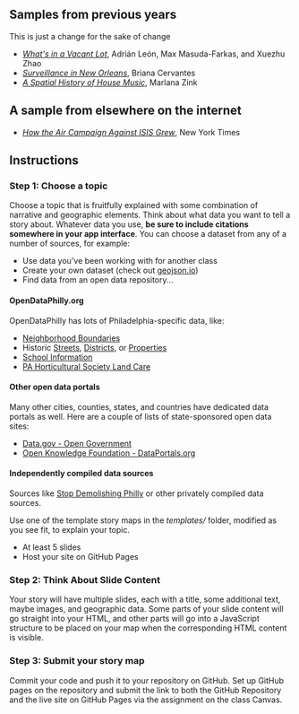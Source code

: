 ## Samples from previous years

This is just a change for the sake of change

* [_What's in a Vacant Lot_](examples/Vacant_Lots_AdrianLeon/), Adrián León, Max Masuda-Farkas, and Xuezhu Zhao
* [_Surveillance in New Orleans_](examples/NoLA_Surveillance_BrianaCervantes/), Briana Cervantes
* [_A Spatial History of House Music_](examples/House_Music_MarlanaZink/), Marlana Zink

## A sample from elsewhere on the internet

* [_How the Air Campaign Against ISIS Grew_](http://www.nytimes.com/interactive/2014/12/31/world/middleeast/isis-airstrikes-map.html), New York Times

## Instructions

### Step 1: Choose a topic

Choose a topic that is fruitfully explained with some combination of narrative and geographic elements. Think about what data you want to tell a story about. Whatever data you use, **be sure to include citations somewhere in your app interface**. You can choose a dataset from any of a number of sources, for example:

* Use data you've been working with for another class
* Create your own dataset (check out [geojson.io](https://geojson.io))
* Find data from an open data repository...

#### OpenDataPhilly.org

OpenDataPhilly has lots of Philadelphia-specific data, like:

- [Neighborhood Boundaries](https://opendataphilly.org/dataset/philadelphia-neighborhoods)
- Historic [Streets](https://opendataphilly.org/dataset/historic-streets), [Districts](https://opendataphilly.org/dataset/philadelphia-registered-historic-districts), or [Properties](https://opendataphilly.org/dataset/philadelphia-registered-historic-sites)
- [School Information](https://opendataphilly.org/dataset/school-information-data)
- [PA Horticultural Society Land Care](https://opendataphilly.org/dataset/land-care)

#### Other open data portals

Many other cities, counties, states, and countries have dedicated data portals as well. Here are a couple of lists of state-sponsored open data sites:

- [Data.gov - Open Government](https://data.gov/open-gov/)
- [Open Knowledge Foundation - DataPortals.org](https://dataportals.org/)

#### Independently compiled data sources

Sources like [Stop Demolishing Philly](https://www.stopdemolishingphilly.com/map/) or other privately compiled data sources.


Use one of the template story maps in the _templates/_ folder, modified as you see fit, to explain your topic.

* At least 5 slides
* Host your site on GitHub Pages

### Step 2: Think About Slide Content

Your story will have multiple slides, each with a title, some additional text, maybe images, and geographic data. Some parts of your slide content will go straight into your HTML, and other parts will go into a JavaScript structure to be placed on your map when the corresponding HTML content is visible.

### Step 3: Submit your story map

Commit your code and push it to your repository on GitHub. Set up GitHub pages on the repository and submit the link to both the GitHub Repository and the live site on GitHub Pages via the assignment on the class Canvas.
